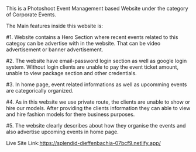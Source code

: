 This is a Photoshoot Event Management based Website under the category of Corporate Events.

The Main features inside this website is:

#1. Website contains a Hero Section where recent events related to this categoy can be advertise with in the website. That can be video advertisement or banner advertisement.

#2. The website have email-password login section as well as google login system. Without login clients are unable to pay the event ticket amount, unable to view package section and other credentials.

#3. In home page, event related informations as well as upcomming events are categorically organized.

#4. As in this website we use private route, the clients are unable to show or hire our models. After providing the clients information they can able to view and hire fashion models for there business purposes.

#5. The website clearly describes about how they organise the events and also advertise upcoming events in home page.

Live Site Link:https://splendid-dieffenbachia-07bcf9.netlify.app/
